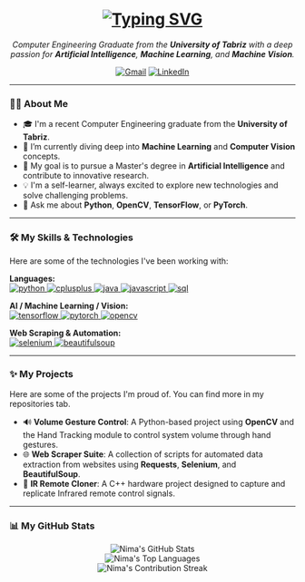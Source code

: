 <h1 align="center">
  <a href="https://git.io/typing-svg">
    <img src="https://readme-typing-svg.herokuapp.com?font=Fira+Code&size=30&pause=1000&color=00BFFF&center=true&vCenter=true&width=435&lines=Hi+there%2C+I'm+Nima+Bagherzadeh;A+Passionate+AI+%26+ML+Enthusiast;Computer+Engineering+Graduate;Welcome+to+my+GitHub+Profile!" alt="Typing SVG">
  </a>
</h1>

<p align="center">
  <em>
    Computer Engineering Graduate from the <b>University of Tabriz</b> with a deep passion for <b>Artificial Intelligence</b>, <b>Machine Learning</b>, and <b>Machine Vision</b>.
  </em>
</p>

<p align="center">
  <a href="mailto:nimabagherzadehw@gmail.com"><img src="https://img.shields.io/badge/Gmail-D14836?style=for-the-badge&logo=gmail&logoColor=white" alt="Gmail"/></a>
  <a href="https://www.linkedin.com/in/nima-bagherzadeh-679345286" target="_blank"><img src="https://img.shields.io/badge/LinkedIn-0077B5?style=for-the-badge&logo=linkedin&logoColor=white" alt="LinkedIn"/></a>
</p>

---

### 👨‍💻 About Me

- 🎓 I'm a recent Computer Engineering graduate from the **University of Tabriz**.
- 🌱 I’m currently diving deep into **Machine Learning** and **Computer Vision** concepts.
- 🎯 My goal is to pursue a Master's degree in **Artificial Intelligence** and contribute to innovative research.
- 💡 I'm a self-learner, always excited to explore new technologies and solve challenging problems.
- 💬 Ask me about **Python**, **OpenCV**, **TensorFlow**, or **PyTorch**.

---

### 🛠️ My Skills & Technologies

Here are some of the technologies I've been working with:

<p align="left">
  <strong>Languages:</strong><br>
  <a href="https://www.python.org" target="_blank" rel="noreferrer"> <img src="https://img.shields.io/badge/Python-3776AB?style=for-the-badge&logo=python&logoColor=white" alt="python"/> </a>
  <a href="https://isocpp.org/" target="_blank" rel="noreferrer"> <img src="https://img.shields.io/badge/C%2B%2B-00599C?style=for-the-badge&logo=c%2B%2B&logoColor=white" alt="cplusplus"/> </a>
  <a href="https://www.java.com" target="_blank" rel="noreferrer"> <img src="https://img.shields.io/badge/Java-ED8B00?style=for-the-badge&logo=java&logoColor=white" alt="java"/> </a>
  <a href="https://developer.mozilla.org/en-US/docs/Web/JavaScript" target="_blank" rel="noreferrer"> <img src="https://img.shields.io/badge/JavaScript-F7DF1E?style=for-the-badge&logo=javascript&logoColor=black" alt="javascript"/> </a>
  <a href="https://www.mysql.com/" target="_blank" rel="noreferrer"> <img src="https://img.shields.io/badge/SQL-4479A1?style=for-the-badge&logo=mysql&logoColor=white" alt="sql"/> </a>
</p>

<p align="left">
  <strong>AI / Machine Learning / Vision:</strong><br>
  <a href="https://www.tensorflow.org" target="_blank" rel="noreferrer"> <img src="https://img.shields.io/badge/TensorFlow-FF6F00?style=for-the-badge&logo=tensorflow&logoColor=white" alt="tensorflow"/> </a>
  <a href="https://pytorch.org/" target="_blank" rel="noreferrer"> <img src="https://img.shields.io/badge/PyTorch-EE4C2C?style=for-the-badge&logo=pytorch&logoColor=white" alt="pytorch"/> </a>
  <a href="https://opencv.org/" target="_blank" rel="noreferrer"> <img src="https://img.shields.io/badge/OpenCV-5C3EE8?style=for-the-badge&logo=opencv&logoColor=white" alt="opencv"/> </a>
</p>

<p align="left">
  <strong>Web Scraping & Automation:</strong><br>
  <a href="https://selenium.dev" target="_blank" rel="noreferrer"> <img src="https://img.shields.io/badge/Selenium-43B02A?style=for-the-badge&logo=selenium&logoColor=white" alt="selenium"/> </a>
  <a href="https://beautiful-soup-4.readthedocs.io/" target="_blank" rel="noreferrer"> <img src="https://img.shields.io/badge/BeautifulSoup-666666?style=for-the-badge&logo=python&logoColor=white" alt="beautifulsoup"/> </a>
</p>

---

### ✨ My Projects

Here are some of the projects I'm proud of. You can find more in my repositories tab.

- 🔊 **Volume Gesture Control**: A Python-based project using **OpenCV** and the Hand Tracking module to control system volume through hand gestures.
- 🌐 **Web Scraper Suite**: A collection of scripts for automated data extraction from websites using **Requests**, **Selenium**, and **BeautifulSoup**.
- 📡 **IR Remote Cloner**: A C++ hardware project designed to capture and replicate Infrared remote control signals.
---

### 📊 My GitHub Stats

<p align="center">
  <img src="https://github-readme-stats.vercel.app/api?username=nimabgr&show_icons=true&theme=dracula&include_all_commits=true&count_private=true" alt="Nima's GitHub Stats" />
  <br/>
  <img src="https://github-readme-stats.vercel.app/api/top-langs/?username=nimabgr&layout=compact&langs_count=8&theme=dracula" alt="Nima's Top Languages" />
  <br/>
  <img src="https://github-readme-streak-stats.herokuapp.com/?user=nimabgr&theme=dracula" alt="Nima's Contribution Streak" />
</p>
